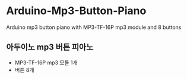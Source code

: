 # Arduino-Mp3-Button-Piano
Arduino mp3 button piano with MP3-TF-16P mp3 module and 8 buttons

## 아두이노 mp3 버튼 피아노
- MP3-TF-16P mp3 모듈 1개
- 버튼 8개
